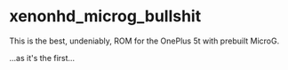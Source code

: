 # xenonhd_microg_bullshit
This is the best, undeniably, ROM for the OnePlus 5t with prebuilt MicroG.



...as it's the first...
